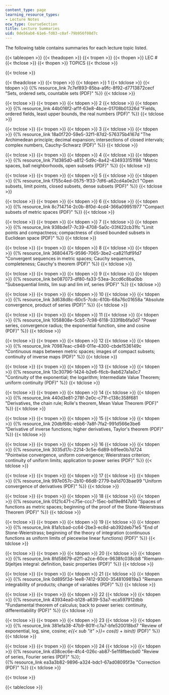 ```yaml
---
content_type: page
learning_resource_types:
- Lecture Notes
ocw_type: CourseSection
title: Lecture Summaries
uid: 0de56ab8-61e6-fd83-c0af-79b956f08d7c
---
```

The following table contains summaries for each lecture topic listed.

{{< tableopen >}}
{{< theadopen >}}
{{< tropen >}}
{{< thopen >}}
LEC #
{{< thclose >}}
{{< thopen >}}
TOPICS
{{< thclose >}}

{{< trclose >}}

{{< theadclose >}}
{{< tropen >}}
{{< tdopen >}}
1
{{< tdclose >}}
{{< tdopen >}}
{{% resource_link 7c7ef893-85ba-a9fc-8f92-d7713872cecf "Sets, ordered sets, countable sets (PDF)" %}}
{{< tdclose >}}

{{< trclose >}}
{{< tropen >}}
{{< tdopen >}}
2
{{< tdclose >}}
{{< tdopen >}}
{{% resource_link 44b016f2-af1f-63e8-4bce-01708b01326d "Fields, ordered fields, least upper bounds, the real numbers (PDF)" %}}
{{< tdclose >}}

{{< trclose >}}
{{< tropen >}}
{{< tdopen >}}
3
{{< tdclose >}}
{{< tdopen >}}
{{% resource_link 18a0f720-59e5-32f1-87d2-576375b4167d "The Archimedean principle; decimal expansion; intersections of closed intervals; complex numbers, Cauchy-Schwarz (PDF)" %}}
{{< tdclose >}}

{{< trclose >}}
{{< tropen >}}
{{< tdopen >}}
4
{{< tdclose >}}
{{< tdopen >}}
{{% resource_link 71d385d0-a812-5d9c-8a42-434933151f86 "Metric spaces, ball neighborhoods, open subsets (PDF)" %}}
{{< tdclose >}}

{{< trclose >}}
{{< tropen >}}
{{< tdopen >}}
5
{{< tdclose >}}
{{< tdopen >}}
{{% resource_link f755c4ed-0575-1f33-7df6-a62cd4a0e2c1 "Open subsets, limit points, closed subsets, dense subsets (PDF)" %}}
{{< tdclose >}}

{{< trclose >}}
{{< tropen >}}
{{< tdopen >}}
6
{{< tdclose >}}
{{< tdopen >}}
{{% resource_link 8c714714-2c0b-8f0d-4cd4-366a09951977 "Compact subsets of metric spaces (PDF)" %}}
{{< tdclose >}}

{{< trclose >}}
{{< tropen >}}
{{< tdopen >}}
7
{{< tdclose >}}
{{< tdopen >}}
{{% resource_link 938bde17-7c39-4708-5a0c-03f422cb31fc "Limit points and compactness; compactness of closed bounded subsets in Euclidean space (PDF)" %}}
{{< tdclose >}}

{{< trclose >}}
{{< tropen >}}
{{< tdopen >}}
8
{{< tdclose >}}
{{< tdopen >}}
{{% resource_link 36804475-9596-7065-3be2-ca8211df91d7 "Convergent sequences in metric spaces; Cauchy sequences, completeness; Cauchy's theorem (PDF)" %}}
{{< tdclose >}}

{{< trclose >}}
{{< tropen >}}
{{< tdopen >}}
9
{{< tdclose >}}
{{< tdopen >}}
{{% resource_link be087073-df80-fa33-53ea-3ccd6c8ba0bb "Subsequential limits, lim sup and lim inf, series (PDF)" %}}
{{< tdclose >}}

{{< trclose >}}
{{< tropen >}}
{{< tdopen >}}
10
{{< tdclose >}}
{{< tdopen >}}
{{% resource_link 3d638d8c-60c5-7cdc-610b-68a76c01658a "Absolute convergence, product of series (PDF)" %}}
{{< tdclose >}}

{{< trclose >}}
{{< tropen >}}
{{< tdopen >}}
11
{{< tdclose >}}
{{< tdopen >}}
{{% resource_link 1058808e-5cb5-7c98-6118-333f8b6fa0d7 "Power series, convergence radius; the exponential function, sine and cosine (PDF)" %}}
{{< tdclose >}}

{{< trclose >}}
{{< tropen >}}
{{< tdopen >}}
12
{{< tdclose >}}
{{< tdopen >}}
{{% resource_link 70987eac-c948-011e-4300-cbde1536149c "Continuous maps between metric spaces; images of compact subsets; continuity of inverse maps (PDF)" %}}
{{< tdclose >}}

{{< trclose >}}
{{< tropen >}}
{{< tdopen >}}
13
{{< tdclose >}}
{{< tdopen >}}
{{% resource_link 13c30796-1424-b2e6-f6cb-9ab627a1a0c7 "Continuity of the exponential; the logarithm; Intermediate Value Theorem; uniform continuity (PDF)" %}}
{{< tdclose >}}

{{< trclose >}}
{{< tropen >}}
{{< tdopen >}}
14
{{< tdclose >}}
{{< tdopen >}}
{{% resource_link 440d3e81-278f-2e0c-c71f-c138c358f681 "Derivatives, the chain rule; Rolle's theorem, Mean Value Theorem (PDF)" %}}
{{< tdclose >}}

{{< trclose >}}
{{< tropen >}}
{{< tdopen >}}
15
{{< tdclose >}}
{{< tdopen >}}
{{% resource_link 20dbf68c-ebb6-7a8f-7fa2-991d566e3be6 "Derivative of inverse functions; higher derivatives, Taylor's theorem (PDF)" %}}
{{< tdclose >}}

{{< trclose >}}
{{< tropen >}}
{{< tdopen >}}
16
{{< tdclose >}}
{{< tdopen >}}
{{% resource_link 3035d17c-2214-3c5e-6d89-b91ee0b7d724 "Pointwise convergence, uniform convergence; Weierstrass criterion; continuity of uniform limits; application to power series (PDF)" %}}
{{< tdclose >}}

{{< trclose >}}
{{< tropen >}}
{{< tdopen >}}
17
{{< tdclose >}}
{{< tdopen >}}
{{% resource_link 997e057c-2b10-66d8-2779-ba1d703bae99 "Uniform convergence of derivatives (PDF)" %}}
{{< tdclose >}}

{{< trclose >}}
{{< tropen >}}
{{< tdopen >}}
18
{{< tdclose >}}
{{< tdopen >}}
{{% resource_link 0121c471-c75e-ccc7-15ec-bd19e8f47a10 "Spaces of functions as metric spaces; beginning of the proof of the Stone-Weierstrass Theorem (PDF)" %}}
{{< tdclose >}}

{{< trclose >}}
{{< tropen >}}
{{< tdopen >}}
19
{{< tdclose >}}
{{< tdopen >}}
{{% resource_link 81a1cbad-cc64-2be3-ec8d-ab392deb71e5 "End of Stone-Weierstrass; beginning of the theory of integration (continuous functions as uniform limits of piecewise linear functions) (PDF)" %}}
{{< tdclose >}}

{{< trclose >}}
{{< tropen >}}
{{< tdopen >}}
20
{{< tdclose >}}
{{< tdopen >}}
{{% resource_link 8fd58679-d2f1-a2ce-60ce-9638fc038cb8 "Riemann-Stjeltjes integral: definition, basic properties (PDF)" %}}
{{< tdclose >}}

{{< trclose >}}
{{< tropen >}}
{{< tdopen >}}
21
{{< tdclose >}}
{{< tdopen >}}
{{% resource_link 0d895f3d-1ee8-7412-9300-3548109819a3 "Riemann integrability of products; change of variables (PDF)" %}}
{{< tdclose >}}

{{< trclose >}}
{{< tropen >}}
{{< tdopen >}}
22
{{< tdclose >}}
{{< tdopen >}}
{{% resource_link 43934ea0-b128-a639-53a7-eca597912dbb "Fundamental theorem of calculus; back to power series: continuity, differentiability (PDF)" %}}
{{< tdclose >}}

{{< trclose >}}
{{< tropen >}}
{{< tdopen >}}
23
{{< tdclose >}}
{{< tdopen >}}
{{% resource_link 381efa38-47b9-801f-c7a7-bfe520018bd7 "Review of exponential, log, sine, cosine; _e{{< sub \"it\" >}}\= cos(t)_ + _isin(t)_ (PDF)" %}}
{{< tdclose >}}

{{< trclose >}}
{{< tropen >}}
{{< tdopen >}}
24
{{< tdclose >}}
{{< tdopen >}}
{{% resource_link d38cec6e-4fc4-026c-ab87-5e1f8fbecbd0 "Review of series, Fourier series (PDF)" %}};  
{{% resource_link ea3a3b82-9896-a324-bdc1-67ad08095f3e "Correction (PDF)" %}}
{{< tdclose >}}

{{< trclose >}}

{{< tableclose >}}